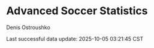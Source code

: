 # Advanced Soccer Statistics
Denis Ostroushko

<!-- gfm -->

Last successful data update: 2025-10-05 03:21:45 CST
